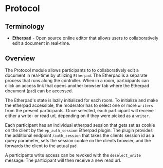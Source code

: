 # Protocol

## Terminology

- __Etherpad__ - Open source online editor that allows users to collaboratively edit a document in real-time.

## Overview

The Protocol module allows participants to to collaboratively edit a document in real-time by utilizing `Etherpad`.
The Etherpad is a separate process that runs along the controller. When in a room, participants can click an access link that
opens another browser tab where the Etherpad document (`pad`) can be accessed.

The Etherpad's state is lazily initialized for each room. To initialize and make the etherpad accessible, the moderator has to select
one or more `writers` from the present participants. Once selected, each participant will receive either a write- or read url,
depending on if they were picked as a `writer`.

Each participant has an individual etherpad session that gets set as cookie on the client by the `ep_auth_session` Etherpad plugin.
The plugin provides the additional endpoint `/auth_session` that takes the clients session id as a query parameter, sets the
session cookie on the clients browser, and the forwards the client to the actual `pad`.

A participants write access can be revoked with the `deselect_write` message. The participant will then receive a new read url.
